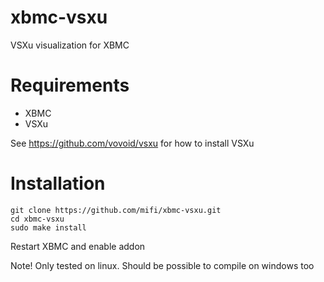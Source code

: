 xbmc-vsxu
=========

VSXu visualization for XBMC

Requirements
============
* XBMC
* VSXu

See https://github.com/vovoid/vsxu for how to install VSXu

Installation
============

```
git clone https://github.com/mifi/xbmc-vsxu.git
cd xbmc-vsxu
sudo make install
```

Restart XBMC and enable addon

Note!
Only tested on linux. Should be possible to compile on windows too
